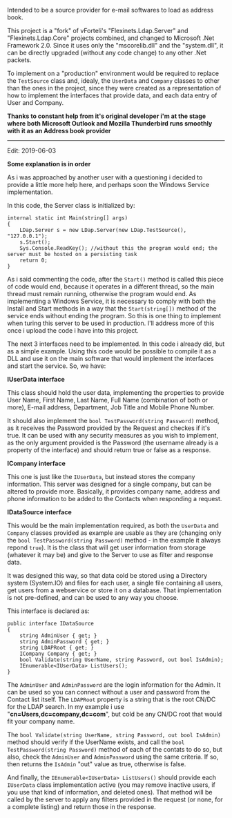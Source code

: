 Intended to be a source provider for e-mail softwares to load as address book.

This project is a "fork" of vForteli's "Flexinets.Ldap.Server" and "Flexinets.Ldap.Core" projects combined, and changed to Microsoft .Net Framework 2.0. Since it uses only the "mscorelib.dll" and the "system.dll", it can be directly upgraded (without any code change) to any other .Net packets.

To implement on a "production" environment would be required to replace the `TestSource` class and, idealy, the `UserData` and `Company` classes to other than the ones in the project, since they were created as a representation of how to implement the interfaces that provide data, and each data entry of User and Company.

**Thanks to constant help from it's original developer i'm at the stage where both Microsoft Outlook and Mozilla Thunderbird runs smoothly with it as an Address book provider**

---
Edit: 2019-06-03

**Some explanation is in order**

As i was approached by another user with a questioning i decided to provide a little more help here, and perhaps soon the Windows Service implementation.

In this code, the Server class is initialized by:
```
internal static int Main(string[] args)
{
    LDap.Server s = new LDap.Server(new LDap.TestSource(), "127.0.0.1");
    s.Start();
    Sys.Console.ReadKey(); //without this the program would end; the server must be hosted on a persisting task
    return 0;
}
```
As i said commenting the code, after the `Start()` method is called this piece of code would end, because it operates in a different thread, so the main thread must remain running, otherwise the program would end. As implementing a Windows Service, it is necessary to comply with both the Install and Start methods in a way that the `Start(string[])` method of the service ends without ending the program. So this is one thing to implement when turing this server to be used in production. I'll address more of this once i upload the code i have into this project.

The next 3 interfaces need to be implemented. In this code i already did, but as a simple example. Using this code would be possible to compile it as a DLL and use it on the main software that would implement the interfaces and start the service. So, we have:

**IUserData interface**

This class should hold the user data, implementing the properties to provide User Name, First Name, Last Name, Full Name (combination of both or more), E-mail address, Department, Job Title and Mobile Phone Number.

It should also implement the `bool TestPassword(string Password)` method, as it receives the Password provided by the Request and checkes if it's true. It can be used with any security measures as you wish to implement, as the only argument provided is the Password (the username already is a property of the interface) and should return true or false as a response.

**ICompany interface**

This one is just like the `IUserData`, but instead stores the company information. This server was designed for a single company, but can be altered to provide more. Basically, it provides company name, address and phone information to be added to the Contacts when responding a request.

**IDataSource interface**

This would be the main implementation required, as both the `UserData` and `Company` classes provided as example are usable as they are (changing only the `bool TestPassword(string Password)` method - in the example it always repond `true`). It is the class that will get user information from storage (whatever it may be) and give to the Server to use as filter and response data.

It was designed this way, so that data cold be stored using a Directory system (System.IO) and files for each user, a single file containing all users, get users from a webservice or store it on a database. That implementation is not pre-defined, and can be used to any way you choose.

This interface is declared as:
```
public interface IDataSource
{
    string AdminUser { get; }
    string AdminPassword { get; }
    string LDAPRoot { get; }
    ICompany Company { get; }
    bool Validate(string UserName, string Password, out bool IsAdmin);
    IEnumerable<IUserData> ListUsers();
}
```
The `AdminUser` and `AdminPassword` are the login information for the Admin. It can be used so you can connect without a user and password from the Contact list itself. The `LDAPRoot` property is a string that is the root CN/DC for the LDAP search. In my example i use "**cn=Users,dc=company,dc=com**", but cold be any CN/DC root that would fit your company name.

The `bool Validate(string UserName, string Password, out bool IsAdmin)` method should verify if the UserName exists, and call the `bool TestPassword(string Password)` method of each of the contats to do so, but also, check the `AdminUser` and `AdminPassword` using the same criteria. If so, then returns the `IsAdmin` "out" value as true, otherwise is false.

And finally, the `IEnumerable<IUserData> ListUsers()` should provide each `IUserData` class implementation active (you may remove inactive users, if you use that kind of information, and deleted ones). That method will be called by the server to apply any filters provided in the request (or none, for a complete listing) and return those in the response.
